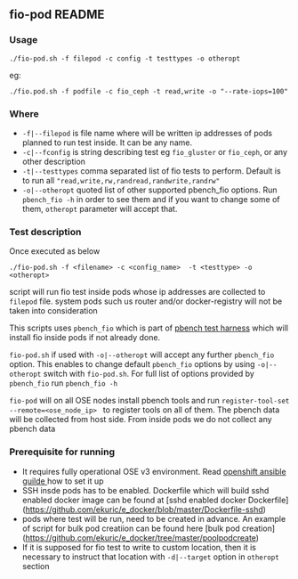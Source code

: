 ## fio-pod README 
### Usage
`./fio-pod.sh -f filepod -c config -t testtypes -o otheropt`

eg: 

`./fio.pod.sh -f podfile -c fio_ceph -t read,write -o "--rate-iops=100"` 

### Where 

- `-f|--filepod` is file name where will be written ip addresses of pods planned to run test inside. It can be any name.
- `-c|--fconfig` is string describing test eg `fio_gluster` or `fio_ceph`, or any other description 
- `-t|--testtypes` comma separated list of fio tests to perform. Default is to run all `"read,write,rw,randread,randwrite,randrw"` 
- `-o|--otheropt`  quoted list of other supported pbench_fio options. Run `pbench_fio -h` in order to see them and if you want to 
change some of them, `otheropt` parameter will accept that. 

### Test description 

Once executed as below 

`./fio-pod.sh -f <filename> -c <config_name>  -t <testtype> -o <otheropt> ` 

script will run fio test inside pods whose ip addresses are collected to `filepod` file.  system pods such us router and/or docker-registry will 
not be taken into consideration 

This scripts uses `pbench_fio` which is part of [pbench test harness](https://github.com/distributed-system-analysis/pbench) which will install fio 
inside pods if not already done.

`fio-pod.sh` if used with `-o|--otheropt` will accept any further `pbench_fio` option. This enables to change default `pbench_fio` 
options by using `-o|--otheropt` switch with `fio-pod.sh`. For full list of options provided by `pbench_fio` run `pbench_fio -h`

`fio-pod` will on all OSE nodes install pbench tools and run `register-tool-set --remote=<ose_node_ip> ` to register tools on all of them.
 The pbench data will be collected from host side. From inside pods we do not collect any pbench data 



### Prerequisite for running 
 
 - It requires fully operational OSE v3 environment. Read [openshift ansible guilde ](https://github.com/openshift/openshift-ansible) how to set it up
 - SSH insde pods has to be enabled. Dockerfile which will build sshd enabled docker image can be found at [sshd enabled docker Dockerfile] (https://github.com/ekuric/e_docker/blob/master/Dockerfile-sshd)
 - pods where test will be run, need to be created in advance. An example of script for bulk pod creatiion can be found here [bulk pod creation] (https://github.com/ekuric/e_docker/tree/master/poolpodcreate)
 - If it is supposed for fio test to write to custom location, then it is necessary to instruct that location with `-d|--target` option in `otheropt` section
 